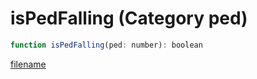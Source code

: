 # isPedFalling (Category ped)

```js
function isPedFalling(ped: number): boolean
```

[filename](isPedFalling_m.md ':include')
